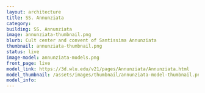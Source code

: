 ```yaml
---
layout: architecture
title: SS. Annunziata
category: 
building: SS. Annunziata
image: annunziata-thumbnail.png
blurb: Cult center and convent of Santissima Annunziata
thumbnail: annunziata-thumbnail.png
status: live
image-model: annunziata-models.png
front_page: live
model_link: https://3d.wlu.edu/v21/pages/Annunziata/Annunziata.html
model_thumbnail: /assets/images/thumbnail/annunziata-model-thumbnail.png
model_info: 
---
```


